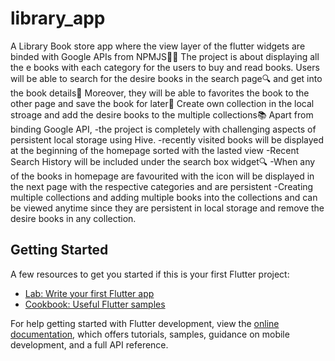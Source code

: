 # library_app

A Library Book store app where the view layer of the flutter widgets are binded with Google APIs from NPMJS🧑‍💻
The project is about displaying all the e books with each category for the users to buy and read books. Users will be able to search for the desire books in the search page🔍 and get into the book details📘
Moreover, they will be able to favorites the book to the other page and save the book for later📌 Create own collection in the local stroage and add the desire books to the multiple collections📚
Apart from binding Google API, 
 -the project is completely with challenging aspects of persistent local storage using Hive.
 -recently visited books will be displayed at the beginning of the homepage sorted with the lasted view
 -Recent Search History will be included under the search box widget🔍
 -When any of the books in homepage are favourited with the icon will be displayed in the next page with the respective categories and are persistent
 -Creating multiple collections and adding multiple books into the collections and can be viewed anytime since they are persistent in local storage and remove the desire books in any collection.

## Getting Started

A few resources to get you started if this is your first Flutter project:

- [Lab: Write your first Flutter app](https://docs.flutter.dev/get-started/codelab)
- [Cookbook: Useful Flutter samples](https://docs.flutter.dev/cookbook)

For help getting started with Flutter development, view the
[online documentation](https://docs.flutter.dev/), which offers tutorials,
samples, guidance on mobile development, and a full API reference.



